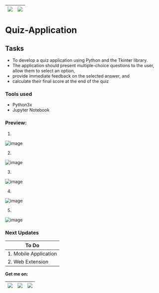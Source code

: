 |      ![](https://img.shields.io/badge/python-3.x-blue?logo=python&logoColor=yellow&labelColor=black)                    | ![](https://img.shields.io/badge/License-MIT-green?labelColor=black)
|-------------------------------------------------------------------------------------------------------------------------|--------------------------------|
# Quiz-Application


## Tasks

- To develop a quiz application using Python and the Tkinter library.
- The application should present multiple-choice questions to the user, allow them to select an option,
- provide immediate feedback on the selected answer, and
- calculate their final score at the end of the quiz
  


       
### Tools used
- Python3x
- Jupyter Notebook




### Preview:


1.

![image](https://github.com/Pramod2021-24IT/Quiz-Application/assets/95674009/dd88009d-2430-4f25-8380-0602dca592a9)

2.

![image](https://github.com/Pramod2021-24IT/Quiz-Application/assets/95674009/964779d9-4afd-4b80-8a02-dba1f7c9e6fc)

3.

![image](https://github.com/Pramod2021-24IT/Quiz-Application/assets/95674009/29d9600e-c579-4f6a-a454-a47616a4f876)

4.

![image](https://github.com/Pramod2021-24IT/Quiz-Application/assets/95674009/cad885a5-a058-46ae-a5f4-2bc5f095689c)

5.

![image](https://github.com/Pramod2021-24IT/Quiz-Application/assets/95674009/a6d139c5-b5be-4132-937f-4009266fc670)

### Next Updates 

| To Do                     |
|---------------------------|
| 1. Mobile Application     |
| 2. Web Extension          |


**Get me on:** <br>

| [![](https://img.shields.io/badge/LinkedIn-pramodmaurya9621-blue?logo=Linkedin&logoColor=blue&labelColor=black)](https://www.linkedin.com/in/pramodmaurya9621/) | [![](https://img.shields.io/badge/Gmail-pramod.maurya12321%40gmail.com-red?logo=Gmail&logoColor=Red&labelColor=black)](mailto:pramod.maurya12321@gmail.com) | [![](https://img.shields.io/badge/Telegram-PramodMaurya9621-blue?logo=Telegram&labelColor=black)](https://t.me/PramodMaurya9621) |
|--------------------------------------------|-------------------------------------------------|------------------------------------------|
